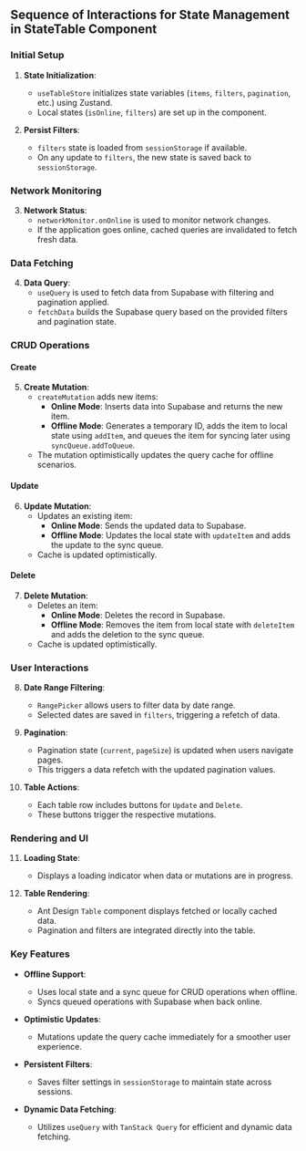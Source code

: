 ## Sequence of Interactions for State Management in StateTable Component

### Initial Setup
1. **State Initialization**:
   - `useTableStore` initializes state variables (`items`, `filters`, `pagination`, etc.) using Zustand.
   - Local states (`isOnline`, `filters`) are set up in the component.

2. **Persist Filters**:
   - `filters` state is loaded from `sessionStorage` if available.
   - On any update to `filters`, the new state is saved back to `sessionStorage`.

### Network Monitoring
3. **Network Status**:
   - `networkMonitor.onOnline` is used to monitor network changes.
   - If the application goes online, cached queries are invalidated to fetch fresh data.

### Data Fetching
4. **Data Query**:
   - `useQuery` is used to fetch data from Supabase with filtering and pagination applied.
   - `fetchData` builds the Supabase query based on the provided filters and pagination state.

### CRUD Operations

#### Create
5. **Create Mutation**:
   - `createMutation` adds new items:
     - **Online Mode**: Inserts data into Supabase and returns the new item.
     - **Offline Mode**: Generates a temporary ID, adds the item to local state using `addItem`, and queues the item for syncing later using `syncQueue.addToQueue`.
   - The mutation optimistically updates the query cache for offline scenarios.

#### Update
6. **Update Mutation**:
   - Updates an existing item:
     - **Online Mode**: Sends the updated data to Supabase.
     - **Offline Mode**: Updates the local state with `updateItem` and adds the update to the sync queue.
   - Cache is updated optimistically.

#### Delete
7. **Delete Mutation**:
   - Deletes an item:
     - **Online Mode**: Deletes the record in Supabase.
     - **Offline Mode**: Removes the item from local state with `deleteItem` and adds the deletion to the sync queue.
   - Cache is updated optimistically.

### User Interactions

8. **Date Range Filtering**:
   - `RangePicker` allows users to filter data by date range.
   - Selected dates are saved in `filters`, triggering a refetch of data.

9. **Pagination**:
   - Pagination state (`current`, `pageSize`) is updated when users navigate pages.
   - This triggers a data refetch with the updated pagination values.

10. **Table Actions**:
    - Each table row includes buttons for `Update` and `Delete`.
    - These buttons trigger the respective mutations.

### Rendering and UI

11. **Loading State**:
    - Displays a loading indicator when data or mutations are in progress.

12. **Table Rendering**:
    - Ant Design `Table` component displays fetched or locally cached data.
    - Pagination and filters are integrated directly into the table.

### Key Features

- **Offline Support**:
  - Uses local state and a sync queue for CRUD operations when offline.
  - Syncs queued operations with Supabase when back online.

- **Optimistic Updates**:
  - Mutations update the query cache immediately for a smoother user experience.

- **Persistent Filters**:
  - Saves filter settings in `sessionStorage` to maintain state across sessions.

- **Dynamic Data Fetching**:
  - Utilizes `useQuery` with `TanStack Query` for efficient and dynamic data fetching.
